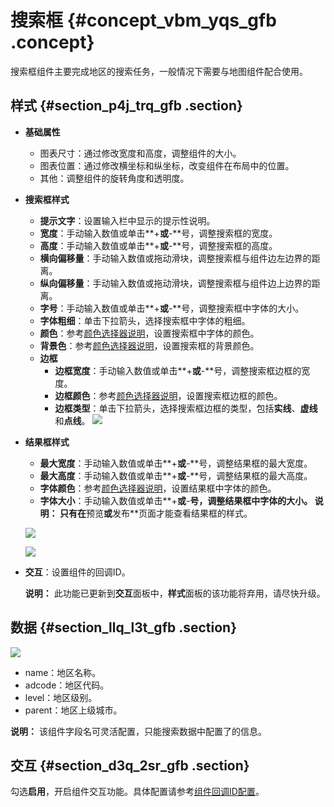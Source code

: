 # 搜索框 {#concept_vbm_yqs_gfb .concept}

搜索框组件主要完成地区的搜索任务，一般情况下需要与地图组件配合使用。

## 样式 {#section_p4j_trq_gfb .section}

-   **基础属性**

    -   图表尺寸：通过修改宽度和高度，调整组件的大小。
    -   图表位置：通过修改横坐标和纵坐标，改变组件在布局中的位置。
    -   其他：调整组件的旋转角度和透明度。
-   **搜索框样式**

    -   **提示文字**：设置输入栏中显示的提示性说明。
    -   **宽度**：手动输入数值或单击**+**或**-**号，调整搜索框的宽度。
    -   **高度**：手动输入数值或单击**+**或**-**号，调整搜索框的高度。
    -   **横向偏移量**：手动输入数值或拖动滑块，调整搜索框与组件边左边界的距离。
    -   **纵向偏移量**：手动输入数值或拖动滑块，调整搜索框与组件边上边界的距离。
    -   **字号**：手动输入数值或单击**+**或**-**号，调整搜索框中字体的大小。
    -   **字体粗细**：单击下拉箭头，选择搜索框中字体的粗细。
    -   **颜色**：参考[颜色选择器说明](cn.zh-CN/用户指南/管理组件/设置组件样式/配置项说明.md#section_kdw_vj4_t2b)，设置搜索框中字体的颜色。
    -   **背景色**：参考[颜色选择器说明](cn.zh-CN/用户指南/管理组件/设置组件样式/配置项说明.md#section_kdw_vj4_t2b)，设置搜索框的背景颜色。
    -   **边框**
        -   **边框宽度**：手动输入数值或单击**+**或**-**号，调整搜索框边框的宽度。
        -   **边框颜色**：参考[颜色选择器说明](cn.zh-CN/用户指南/管理组件/设置组件样式/配置项说明.md#section_kdw_vj4_t2b)，设置搜索框边框的颜色。
        -   **边框类型**：单击下拉箭头，选择搜索框边框的类型，包括**实线**、**虚线**和**点线**。
    ![](http://static-aliyun-doc.oss-cn-hangzhou.aliyuncs.com/assets/img/21834/154174373112879_zh-CN.png)

-   **结果框样式**

    -   **最大宽度**：手动输入数值或单击**+**或**-**号，调整结果框的最大宽度。
    -   **最大高度**：手动输入数值或单击**+**或**-**号，调整结果框的最大高度。
    -   **字体颜色**：参考[颜色选择器说明](cn.zh-CN/用户指南/管理组件/设置组件样式/配置项说明.md#section_kdw_vj4_t2b)，设置结果框中字体的颜色。
    -   **字体大小**：手动输入数值或单击**+**或**-**号，调整结果框中字体的大小。
    **说明：** 只有在**预览**或**发布**页面才能查看结果框的样式。

    ![](http://static-aliyun-doc.oss-cn-hangzhou.aliyuncs.com/assets/img/21834/154174373112881_zh-CN.png)

    ![](http://static-aliyun-doc.oss-cn-hangzhou.aliyuncs.com/assets/img/21834/154174373112880_zh-CN.png)

-   **交互**：设置组件的回调ID。

    **说明：** 此功能已更新到**交互**面板中，**样式**面板的该功能将弃用，请尽快升级。


## 数据 {#section_llq_l3t_gfb .section}

![](http://static-aliyun-doc.oss-cn-hangzhou.aliyuncs.com/assets/img/21834/154174373112882_zh-CN.png)

-   name：地区名称。
-   adcode：地区代码。
-   level：地区级别。
-   parent：地区上级城市。

**说明：** 该组件字段名可灵活配置，只能搜索数据中配置了的信息。

## 交互 {#section_d3q_2sr_gfb .section}

勾选**启用**，开启组件交互功能。具体配置请参考[组件回调ID配置](../cn.zh-CN/最佳实践/配置数字翻牌器组件的回调ID.md#)。

